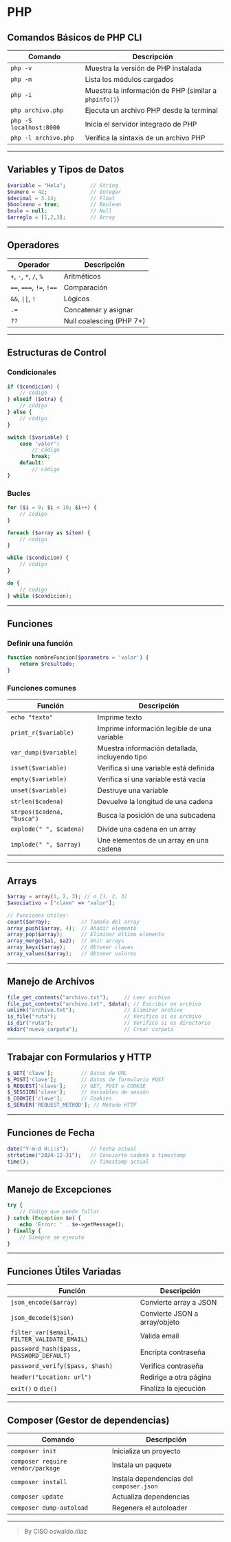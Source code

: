 # PHP

## **Comandos Básicos de PHP CLI**

| Comando | Descripción |
|--------|-------------|
| `php -v` | Muestra la versión de PHP instalada |
| `php -m` | Lista los módulos cargados |
| `php -i` | Muestra la información de PHP (similar a `phpinfo()`) |
| `php archivo.php` | Ejecuta un archivo PHP desde la terminal |
| `php -S localhost:8000` | Inicia el servidor integrado de PHP |
| `php -l archivo.php` | Verifica la sintaxis de un archivo PHP |

---

## **Variables y Tipos de Datos**

```php
$variable = "Hola";        // String
$numero = 42;              // Integer
$decimal = 3.14;           // Float
$booleano = true;          // Boolean
$nulo = null;              // Null
$arreglo = [1,2,3];        // Array
```

---

## **Operadores**

| Operador | Descripción |
|---------|-------------|
| `+`, `-`, `*`, `/`, `%` | Aritméticos |
| `==`, `===`, `!=`, `!==` | Comparación |
| `&&`, `\|\|`, `!` | Lógicos |
| `.=` | Concatenar y asignar |
| `??` | Null coalescing (PHP 7+) |

---

## **Estructuras de Control**

### Condicionales
```php
if ($condicion) {
    // código
} elseif ($otra) {
    // código
} else {
    // código
}

switch ($variable) {
    case 'valor':
        // código
        break;
    default:
        // código
}
```

### Bucles
```php
for ($i = 0; $i < 10; $i++) {
    // código
}

foreach ($array as $item) {
    // código
}

while ($condicion) {
    // código
}

do {
    // código
} while ($condicion);
```

---

## **Funciones**

### Definir una función
```php
function nombreFuncion($parametro = 'valor') {
    return $resultado;
}
```

### Funciones comunes
| Función | Descripción |
|--------|-------------|
| `echo "texto"` | Imprime texto |
| `print_r($variable)` | Imprime información legible de una variable |
| `var_dump($variable)` | Muestra información detallada, incluyendo tipo |
| `isset($variable)` | Verifica si una variable está definida |
| `empty($variable)` | Verifica si una variable está vacía |
| `unset($variable)` | Destruye una variable |
| `strlen($cadena)` | Devuelve la longitud de una cadena |
| `strpos($cadena, "busca")` | Busca la posición de una subcadena |
| `explode(" ", $cadena)` | Divide una cadena en un array |
| `implode(" ", $array)` | Une elementos de un array en una cadena |

---

## **Arrays**

```php
$array = array(1, 2, 3); // o [1, 2, 3]
$asociativo = ["clave" => "valor"];

// Funciones útiles:
count($array);          // Tamaño del array
array_push($array, 4);  // Añadir elemento
array_pop($array);      // Eliminar último elemento
array_merge($a1, $a2);  // Unir arrays
array_keys($array);     // Obtener claves
array_values($array);   // Obtener valores
```

---

## **Manejo de Archivos**

```php
file_get_contents("archivo.txt");     // Leer archivo
file_put_contents("archivo.txt", $data); // Escribir en archivo
unlink("archivo.txt");                // Eliminar archivo
is_file("ruta");                      // Verifica si es archivo
is_dir("ruta");                       // Verifica si es directorio
mkdir("nueva_carpeta");               // Crear carpeta
```

---

## **Trabajar con Formularios y HTTP**

```php
$_GET['clave'];         // Datos de URL
$_POST['clave'];        // Datos de formulario POST
$_REQUEST['clave'];     // GET, POST o COOKIE
$_SESSION['clave'];     // Variables de sesión
$_COOKIE['clave'];      // Cookies
$_SERVER['REQUEST_METHOD']; // Método HTTP
```

---

## **Funciones de Fecha**

```php
date("Y-m-d H:i:s");       // Fecha actual
strtotime("2024-12-31");   // Convierte cadena a timestamp
time();                    // Timestamp actual
```

---

## **Manejo de Excepciones**

```php
try {
    // Código que puede fallar
} catch (Exception $e) {
    echo 'Error: ' . $e->getMessage();
} finally {
    // Siempre se ejecuta
}
```

---

## **Funciones Útiles Variadas**

| Función | Descripción |
|--------|-------------|
| `json_encode($array)` | Convierte array a JSON |
| `json_decode($json)` | Convierte JSON a array/objeto |
| `filter_var($email, FILTER_VALIDATE_EMAIL)` | Valida email |
| `password_hash($pass, PASSWORD_DEFAULT)` | Encripta contraseña |
| `password_verify($pass, $hash)` | Verifica contraseña |
| `header("Location: url")` | Redirige a otra página |
| `exit()` o `die()` | Finaliza la ejecución |

---

## **Composer (Gestor de dependencias)**

| Comando | Descripción |
|--------|-------------|
| `composer init` | Inicializa un proyecto |
| `composer require vendor/package` | Instala un paquete |
| `composer install` | Instala dependencias del `composer.json` |
| `composer update` | Actualiza dependencias |
| `composer dump-autoload` | Regenera el autoloader |

____________________

> By CISO oswaldo.diaz
